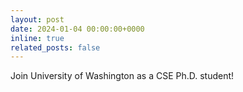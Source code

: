 ```yaml
---
layout: post
date: 2024-01-04 00:00:00+0000
inline: true
related_posts: false
---
```


Join University of Washington as a CSE Ph.D. student!
